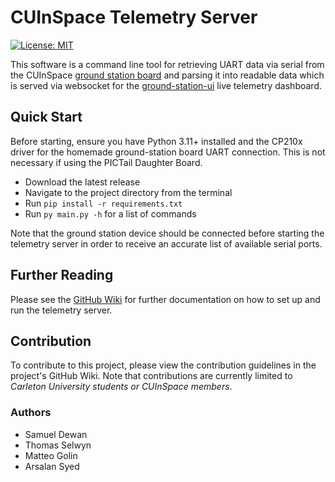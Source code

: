 # CUInSpace Telemetry Server
[![License: MIT](https://img.shields.io/badge/License-MIT-green.svg)](https://opensource.org/licenses/MIT)

This software is a command line tool for retrieving UART data via serial from the CUInSpace
[ground station board][ground-station-board] and parsing it into readable data which is served via websocket for the
[ground-station-ui][ground-station-ui] live telemetry dashboard.

## Quick Start
Before starting, ensure you have Python 3.11+ installed and the CP210x driver for the homemade ground-station board UART
connection. This is not necessary if using the PICTail Daughter Board.

- Download the latest release
- Navigate to the project directory from the terminal
- Run `pip install -r requirements.txt`
- Run `py main.py -h` for a list of commands

Note that the ground station device should be connected before starting the telemetry server in order to receive an
accurate list of available serial ports.

## Further Reading
Please see the [GitHub Wiki][wiki] for further documentation on how to set up and run the telemetry server.

## Contribution
To contribute to this project, please view the contribution guidelines in the project's GitHub Wiki. Note that
contributions are currently limited to *Carleton University students or CUInSpace members*.

### Authors
- Samuel Dewan
- Thomas Selwyn
- Matteo Golin
- Arsalan Syed

<!--Links-->
[ground-station-board]: https://github.com/CarletonURocketry/avionics-hardware/pull/18
[ground-station-ui]: https://github.com/CarletonURocketry/ground-station-ui
[wiki]: https://github.com/CarletonURocketry/ground-station/wiki

